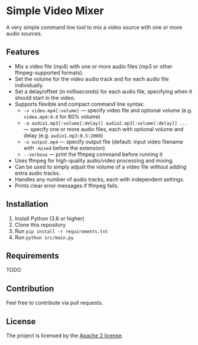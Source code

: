 # Simple Video Mixer
A very simple command line tool to mix a video source with one or more audio sources.


## Features

- Mix a video file (mp4) with one or more audio files (mp3 or other ffmpeg-supported formats).
- Set the volume for the video audio track and for each audio file individually.
- Set a delay/offset (in milliseconds) for each audio file, specifying when it should start in the video.
- Supports flexible and compact command line syntax:
  - `-v video.mp4[:volume]` — specify video file and optional volume (e.g. `video.mp4:0.8` for 80% volume)
  - `-a audio1.mp3[:volume[:delay]] audio2.mp3[:volume[:delay]] ...` — specify one or more audio files, each with optional volume and delay (e.g. `audio1.mp3:0.5:2000`)
  - `-o output.mp4` — specify output file (default: input video filename with `-mixed` before the extension)
  - `--verbose` — print the ffmpeg command before running it
- Uses ffmpeg for high-quality audio/video processing and mixing.
- Can be used to simply adjust the volume of a video file without adding extra audio tracks.
- Handles any number of audio tracks, each with independent settings.
- Prints clear error messages if ffmpeg fails.

## Installation
1. Install Python (3.8 or higher)
2. Clone this repository
3. Run `pip install -r requirements.txt`
4. Run `python src/main.py`

## Requirements
TODO

## Contribution
Feel free to contribute via pull requests.

## License
The project is licensed by the [Apache 2 license](LICENSE).